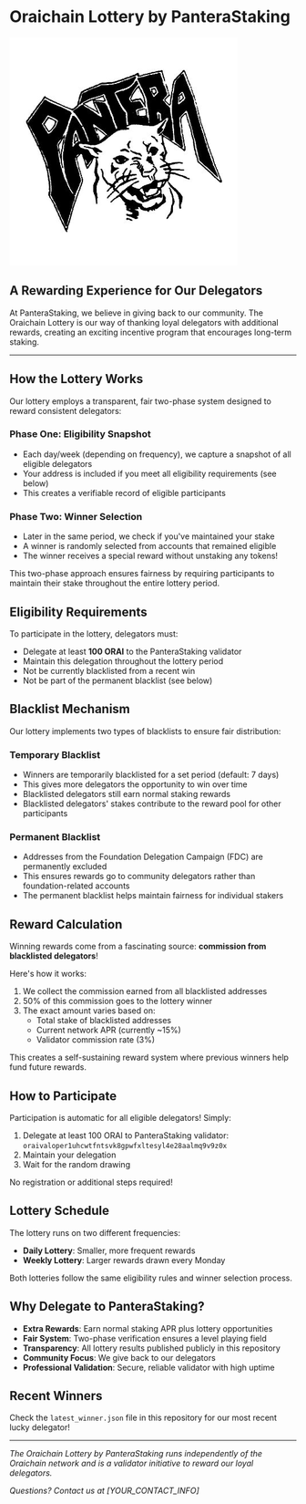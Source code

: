 # Oraichain Lottery by PanteraStaking

![PanteraStaking Logo](./panterastaking_logo.png)

## A Rewarding Experience for Our Delegators

At PanteraStaking, we believe in giving back to our community. The Oraichain Lottery is our way of thanking loyal delegators with additional rewards, creating an exciting incentive program that encourages long-term staking.

---

## How the Lottery Works

Our lottery employs a transparent, fair two-phase system designed to reward consistent delegators:

### Phase One: Eligibility Snapshot
- Each day/week (depending on frequency), we capture a snapshot of all eligible delegators
- Your address is included if you meet all eligibility requirements (see below)
- This creates a verifiable record of eligible participants

### Phase Two: Winner Selection
- Later in the same period, we check if you've maintained your stake
- A winner is randomly selected from accounts that remained eligible
- The winner receives a special reward without unstaking any tokens!

This two-phase approach ensures fairness by requiring participants to maintain their stake throughout the entire lottery period.

## Eligibility Requirements

To participate in the lottery, delegators must:

- Delegate at least **100 ORAI** to the PanteraStaking validator
- Maintain this delegation throughout the lottery period
- Not be currently blacklisted from a recent win
- Not be part of the permanent blacklist (see below)

## Blacklist Mechanism

Our lottery implements two types of blacklists to ensure fair distribution:

### Temporary Blacklist
- Winners are temporarily blacklisted for a set period (default: 7 days)
- This gives more delegators the opportunity to win over time
- Blacklisted delegators still earn normal staking rewards
- Blacklisted delegators' stakes contribute to the reward pool for other participants

### Permanent Blacklist
- Addresses from the Foundation Delegation Campaign (FDC) are permanently excluded
- This ensures rewards go to community delegators rather than foundation-related accounts
- The permanent blacklist helps maintain fairness for individual stakers

## Reward Calculation

Winning rewards come from a fascinating source: **commission from blacklisted delegators**!

Here's how it works:
1. We collect the commission earned from all blacklisted addresses
2. 50% of this commission goes to the lottery winner
3. The exact amount varies based on:
   - Total stake of blacklisted addresses
   - Current network APR (currently ~15%)
   - Validator commission rate (3%)

This creates a self-sustaining reward system where previous winners help fund future rewards.

## How to Participate

Participation is automatic for all eligible delegators! Simply:

1. Delegate at least 100 ORAI to PanteraStaking validator:
   `oraivaloper1uhcwtfntsvk8gpwfxltesyl4e28aalmq9v9z0x`
2. Maintain your delegation
3. Wait for the random drawing

No registration or additional steps required!

## Lottery Schedule

The lottery runs on two different frequencies:

- **Daily Lottery**: Smaller, more frequent rewards
- **Weekly Lottery**: Larger rewards drawn every Monday

Both lotteries follow the same eligibility rules and winner selection process.

## Why Delegate to PanteraStaking?

- **Extra Rewards**: Earn normal staking APR plus lottery opportunities
- **Fair System**: Two-phase verification ensures a level playing field
- **Transparency**: All lottery results published publicly in this repository
- **Community Focus**: We give back to our delegators
- **Professional Validation**: Secure, reliable validator with high uptime

## Recent Winners

Check the `latest_winner.json` file in this repository for our most recent lucky delegator!

---

*The Oraichain Lottery by PanteraStaking runs independently of the Oraichain network and is a validator initiative to reward our loyal delegators.*

*Questions? Contact us at [YOUR_CONTACT_INFO]*
